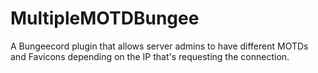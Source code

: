 # MultipleMOTDBungee
A Bungeecord plugin that allows server admins to have different MOTDs and Favicons depending on the IP that's requesting the connection.
